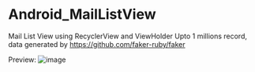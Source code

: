 # Android_MailListView

Mail List View using RecyclerView and ViewHolder
Upto 1 millions record, data generated by https://github.com/faker-ruby/faker

Preview:
![image](https://user-images.githubusercontent.com/58499182/143040588-81ce43ce-d0aa-41e9-a4a6-abf04b4f9a68.png)
